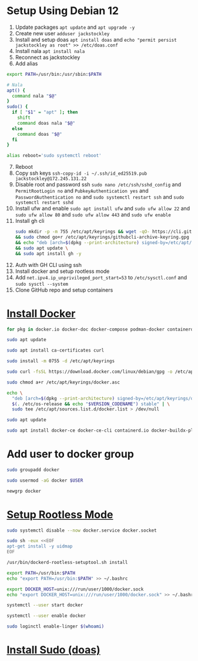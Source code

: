 # Setup Using Debian 12
1. Update packages `apt update` and `apt upgrade -y`
2. Create new user `adduser jackstockley`
3. Install and setup doas `apt install doas` and `echo "permit persist jackstockley as root" >> /etc/doas.conf`
4. Install nala `apt install nala`
5. Reconnect as jackstockley
6. Add alias 
```bash
export PATH=/usr/bin:/usr/sbin:$PATH

# Nala
apt() {
  command nala "$@"
}
sudo() {
  if [ "$1" = "apt" ]; then
    shift
    command doas nala "$@"
  else
    command doas "$@"
  fi
}

alias reboot='sudo systemctl reboot'
```
7. Reboot
8. Copy ssh keys `ssh-copy-id -i ~/.ssh/id_ed25519.pub jackstockley@172.245.131.22`
9. Disable root and password ssh `sudo nano /etc/ssh/sshd_config` and `PermitRootLogin no` and 
   `PubkeyAuthentication yes` and `PasswordAuthentication no` and `sudo systemctl restart ssh` and `sudo systemctl restart sshd`
10. Install ufw and enable `sudo apt install ufw` and `sudo ufw allow 22` and `sudo ufw allow 80` and `sudo ufw allow 443` 
    and `sudo ufw enable`
11. Install gh cli 
    ```bash
    sudo mkdir -p -m 755 /etc/apt/keyrings && wget -qO- https://cli.github.com/packages/githubcli-archive-keyring.gpg | sudo tee /etc/apt/keyrings/githubcli-archive-keyring.gpg > /dev/null \
    && sudo chmod go+r /etc/apt/keyrings/githubcli-archive-keyring.gpg \
    && echo "deb [arch=$(dpkg --print-architecture) signed-by=/etc/apt/keyrings/githubcli-archive-keyring.gpg] https://cli.github.com/packages stable main" | sudo tee /etc/apt/sources.list.d/github-cli.list > /dev/null \
    && sudo apt update \
    && sudo apt install gh -y
    ```
12. Auth with GH CLI using ssh
13. Install docker and setup rootless mode
14. Add `net.ipv4.ip_unprivileged_port_start=53` to `/etc/sysctl.conf` and `sudo sysctl --system`
15. Clone GitHub repo and setup containers


# [Install Docker](https://docs.docker.com/engine/install/debian/)
```bash
for pkg in docker.io docker-doc docker-compose podman-docker containerd runc; do sudo apt-get remove $pkg; done
```
```bash
sudo apt update
```
```bash
sudo apt install ca-certificates curl
```
```bash
sudo install -m 0755 -d /etc/apt/keyrings
```
```bash
sudo curl -fsSL https://download.docker.com/linux/debian/gpg -o /etc/apt/keyrings/docker.asc
```
```bash
sudo chmod a+r /etc/apt/keyrings/docker.asc
```
```bash
echo \
  "deb [arch=$(dpkg --print-architecture) signed-by=/etc/apt/keyrings/docker.asc] https://download.docker.com/linux/debian \
  $(. /etc/os-release && echo "$VERSION_CODENAME") stable" | \
  sudo tee /etc/apt/sources.list.d/docker.list > /dev/null
```
```bash
sudo apt update
```
```bash
sudo apt install docker-ce docker-ce-cli containerd.io docker-buildx-plugin docker-compose-plugin
```

# Add user to docker group
```bash
sudo groupadd docker
````
```bash
sudo usermod -aG docker $USER
```
```bash
newgrp docker
```
# [Setup Rootless Mode](https://docs.docker.com/engine/security/rootless/#install)
```bash
sudo systemctl disable --now docker.service docker.socket
```
```bash
sudo sh -eux <<EOF
apt-get install -y uidmap
EOF
```
```bash
/usr/bin/dockerd-rootless-setuptool.sh install
```
```bash
export PATH=/usr/bin:$PATH
echo "export PATH=/usr/bin:$PATH" >> ~/.bashrc
```
```bash
export DOCKER_HOST=unix:///run/user/1000/docker.sock
echo "export DOCKER_HOST=unix:///run/user/1000/docker.sock" >> ~/.bashrc
```
```bash
systemctl --user start docker
```
```bash
systemctl --user enable docker
```
```bash
sudo loginctl enable-linger $(whoami)
```

# [Install Sudo (doas)](https://www.makeuseof.com/how-to-install-and-use-doas/)

